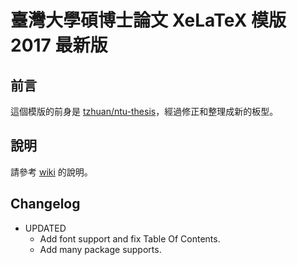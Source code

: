 臺灣大學碩博士論文 XeLaTeX 模版 2017 最新版
==========

前言
----------

這個模版的前身是 [tzhuan/ntu-thesis](https://github.com/tzhuan/ntu-thesis/wiki)，經過修正和整理成新的板型。

說明
----------
請參考 [wiki](https://github.com/tzhuan/ntu-thesis/wiki) 的說明。

Changelog
----------
  * UPDATED
    * Add font support and fix Table Of Contents.
    * Add many package supports.


